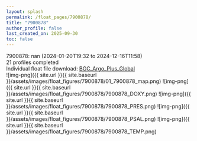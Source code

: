 ```yaml
---
layout: splash
permalink: /float_pages/7900878/
title: "7900878"
author_profile: false
last_created_on: 2025-09-30
toc: false
---
```

 
7900878: nan (2024-01-20T19:32 to 2024-12-16T11:58)\
21 profiles completed\
Individual float file download: [BGC_Argo_Plus_Global](https://ftp.soest.hawaii.edu/bgc_argo_plus/Individual_Floats/outliers_removed/7900878_Sprof_processed.nc)\
![img-png]({{ site.url }}{{ site.baseurl }}/assets/images/float_figures/7900878/01_7900878_map.png)
![img-png]({{ site.url }}{{ site.baseurl }}/assets/images/float_figures/7900878/7900878_DOXY.png)
![img-png]({{ site.url }}{{ site.baseurl }}/assets/images/float_figures/7900878/7900878_PRES.png)
![img-png]({{ site.url }}{{ site.baseurl }}/assets/images/float_figures/7900878/7900878_PSAL.png)
![img-png]({{ site.url }}{{ site.baseurl }}/assets/images/float_figures/7900878/7900878_TEMP.png)
